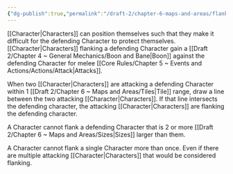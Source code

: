 ```yaml
---
{"dg-publish":true,"permalink":"/draft-2/chapter-6-maps-and-areas/flanking/"}
---
```


[[Character\|Characters]] can position themselves such that they make it difficult for the defending Character to protect themselves. [[Character\|Characters]] flanking a defending Character gain a [[Draft 2/Chapter 4 ~ General Mechanics/Boon and Bane\|Boon]] against the defending Character for melee [[Core Rules/Chapter 5 ~ Events and Actions/Actions/Attack\|Attacks]].

When two [[Character\|Characters]] are attacking a defending Character within 1 [[Draft 2/Chapter 6 ~ Maps and Areas/Tiles\|Tile]] range, draw a line between the two attacking [[Character\|Characters]]. If that line intersects the defending character, the attacking [[Character\|Characters]] are flanking the defending character. 

A Character cannot flank a defending Character that is 2 or more [[Draft 2/Chapter 6 ~ Maps and Areas/Sizes\|Sizes]] larger than them.

A Character cannot flank a single Character more than once. Even if there are multiple attacking [[Character\|Characters]] that would be considered flanking.
